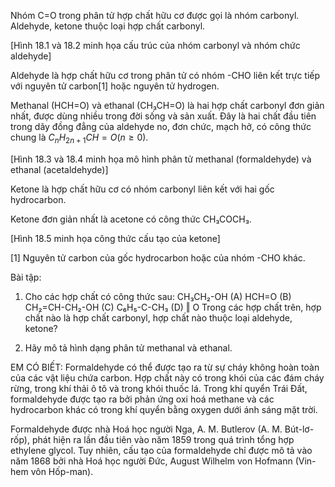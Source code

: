 Nhóm C=O trong phân tử hợp chất hữu cơ được gọi là nhóm carbonyl. Aldehyde, ketone thuộc loại hợp chất carbonyl.

[Hình 18.1 và 18.2 minh họa cấu trúc của nhóm carbonyl và nhóm chức aldehyde]

Aldehyde là hợp chất hữu cơ trong phân tử có nhóm -CHO liên kết trực tiếp với nguyên tử carbon[1] hoặc nguyên tử hydrogen.

Methanal (HCH=O) và ethanal (CH₃CH=O) là hai hợp chất carbonyl đơn giản nhất, được dùng nhiều trong đời sống và sản xuất. Đây là hai chất đầu tiên trong dãy đồng đẳng của aldehyde no, đơn chức, mạch hở, có công thức chung là $C_nH_{2n+1}CH=O (n \geq 0)$.

[Hình 18.3 và 18.4 minh họa mô hình phân tử methanal (formaldehyde) và ethanal (acetaldehyde)]

Ketone là hợp chất hữu cơ có nhóm carbonyl liên kết với hai gốc hydrocarbon.

Ketone đơn giản nhất là acetone có công thức CH₃COCH₃.

[Hình 18.5 minh họa công thức cấu tạo của ketone]

[1] Nguyên tử carbon của gốc hydrocarbon hoặc của nhóm -CHO khác.

Bài tập:
1. Cho các hợp chất có công thức sau:
   CH₃CH₂-OH (A)
   HCH=O (B)
   CH₂=CH-CH₂-OH (C)
   C₆H₅-C-CH₃ (D)
      ‖
      O
Trong các hợp chất trên, hợp chất nào là hợp chất carbonyl, hợp chất nào thuộc loại aldehyde, ketone?

2. Hãy mô tả hình dạng phân tử methanal và ethanal.

EM CÓ BIẾT:
Formaldehyde có thể được tạo ra từ sự cháy không hoàn toàn của các vật liệu chứa carbon. Hợp chất này có trong khói của các đám cháy rừng, trong khí thải ô tô và trong khói thuốc lá. Trong khí quyển Trái Đất, formaldehyde được tạo ra bởi phản ứng oxi hoá methane và các hydrocarbon khác có trong khí quyển bằng oxygen dưới ánh sáng mặt trời.

Formaldehyde được nhà Hoá học người Nga, A. M. Butlerov (A. M. Bút-lơ-rốp), phát hiện ra lần đầu tiên vào năm 1859 trong quá trình tổng hợp ethylene glycol. Tuy nhiên, cấu tạo của formaldehyde chỉ được mô tả vào năm 1868 bởi nhà Hoá học người Đức, August Wilhelm von Hofmann (Vin-hem vôn Hốp-man).